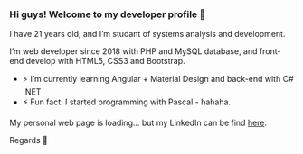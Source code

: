 ### Hi guys! Welcome to my developer profile 👋

I have 21 years old, and I’m studant of systems analysis and development.

I’m web developer since 2018 with PHP and MySQL database, 
and front-end develop with HTML5, CSS3 and Bootstrap.

- ⚡ I’m currently learning Angular + Material Design and back-end with C# .NET
- ⚡ Fun fact: I started programming with Pascal - hahaha.

My personal web page is loading... but my LinkedIn can be find [here](htpps://linkedin/in/felipe-wesley).

Regards 👋

   [1]: htpps://linked.in/felipe-wesley
